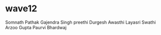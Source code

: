 # wave12
Somnath Pathak
Gajendra Singh
preethi
Durgesh Awasthi
Layasri
Swathi
Arzoo Gupta
Paurvi Bhardwaj
